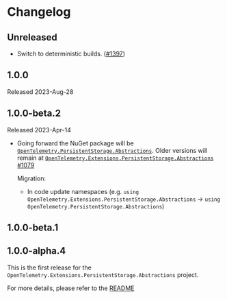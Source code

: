 # Changelog

## Unreleased

* Switch to deterministic builds.
  ([#1397](https://github.com/open-telemetry/opentelemetry-dotnet-contrib/pull/1397))

## 1.0.0

Released 2023-Aug-28

## 1.0.0-beta.2

Released 2023-Apr-14

* Going forward the NuGet package will be
 [`OpenTelemetry.PersistentStorage.Abstractions`](https://www.nuget.org/packages/OpenTelemetry.PersistentStorage.Abstractions).
 Older versions will remain at
 [`OpenTelemetry.Extensions.PersistentStorage.Abstractions`](https://www.nuget.org/packages/OpenTelemetry.Extensions.PersistentStorage.Abstractions)
 [#1079](https://github.com/open-telemetry/opentelemetry-dotnet-contrib/pull/1079)

  Migration:

  * In code update namespaces (e.g. `using
    OpenTelemetry.Extensions.PersistentStorage.Abstractions` -> `using
    OpenTelemetry.PersistentStorage.Abstractions`)

## 1.0.0-beta.1

## 1.0.0-alpha.4

This is the first release for the `OpenTelemetry.Extensions.PersistentStorage.Abstractions`
project.

For more details, please refer to the
[README](README.md)
